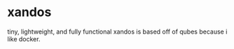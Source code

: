 # xandos
tiny, lightweight, and fully functional
xandos is based off of qubes because i like docker.
